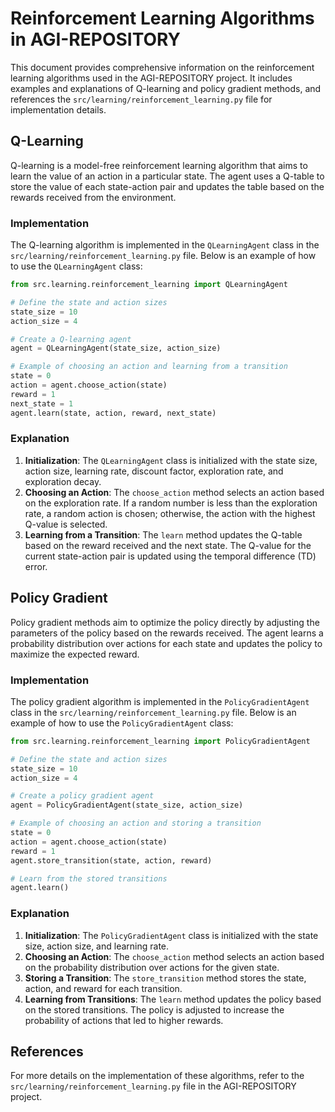 # Reinforcement Learning Algorithms in AGI-REPOSITORY

This document provides comprehensive information on the reinforcement learning algorithms used in the AGI-REPOSITORY project. It includes examples and explanations of Q-learning and policy gradient methods, and references the `src/learning/reinforcement_learning.py` file for implementation details.

## Q-Learning

Q-learning is a model-free reinforcement learning algorithm that aims to learn the value of an action in a particular state. The agent uses a Q-table to store the value of each state-action pair and updates the table based on the rewards received from the environment.

### Implementation

The Q-learning algorithm is implemented in the `QLearningAgent` class in the `src/learning/reinforcement_learning.py` file. Below is an example of how to use the `QLearningAgent` class:

```python
from src.learning.reinforcement_learning import QLearningAgent

# Define the state and action sizes
state_size = 10
action_size = 4

# Create a Q-learning agent
agent = QLearningAgent(state_size, action_size)

# Example of choosing an action and learning from a transition
state = 0
action = agent.choose_action(state)
reward = 1
next_state = 1
agent.learn(state, action, reward, next_state)
```

### Explanation

1. **Initialization**: The `QLearningAgent` class is initialized with the state size, action size, learning rate, discount factor, exploration rate, and exploration decay.
2. **Choosing an Action**: The `choose_action` method selects an action based on the exploration rate. If a random number is less than the exploration rate, a random action is chosen; otherwise, the action with the highest Q-value is selected.
3. **Learning from a Transition**: The `learn` method updates the Q-table based on the reward received and the next state. The Q-value for the current state-action pair is updated using the temporal difference (TD) error.

## Policy Gradient

Policy gradient methods aim to optimize the policy directly by adjusting the parameters of the policy based on the rewards received. The agent learns a probability distribution over actions for each state and updates the policy to maximize the expected reward.

### Implementation

The policy gradient algorithm is implemented in the `PolicyGradientAgent` class in the `src/learning/reinforcement_learning.py` file. Below is an example of how to use the `PolicyGradientAgent` class:

```python
from src.learning.reinforcement_learning import PolicyGradientAgent

# Define the state and action sizes
state_size = 10
action_size = 4

# Create a policy gradient agent
agent = PolicyGradientAgent(state_size, action_size)

# Example of choosing an action and storing a transition
state = 0
action = agent.choose_action(state)
reward = 1
agent.store_transition(state, action, reward)

# Learn from the stored transitions
agent.learn()
```

### Explanation

1. **Initialization**: The `PolicyGradientAgent` class is initialized with the state size, action size, and learning rate.
2. **Choosing an Action**: The `choose_action` method selects an action based on the probability distribution over actions for the given state.
3. **Storing a Transition**: The `store_transition` method stores the state, action, and reward for each transition.
4. **Learning from Transitions**: The `learn` method updates the policy based on the stored transitions. The policy is adjusted to increase the probability of actions that led to higher rewards.

## References

For more details on the implementation of these algorithms, refer to the `src/learning/reinforcement_learning.py` file in the AGI-REPOSITORY project.
